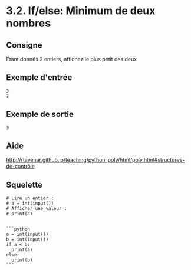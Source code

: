 # 3.2. If/else: Minimum de deux nombres

## Consigne

Étant donnés 2 entiers, affichez le plus petit des deux

## Exemple d'entrée

```
3
7
```

## Exemple de sortie

```
3
```

## Aide

http://rtavenar.github.io/teaching/python_poly/html/poly.html#structures-de-contrôle

## Squelette

```{code-cell} python
# Lire un entier :
# a = int(input())
# Afficher une valeur :
# print(a)
```

````{dropdown} Proposition de solution

```python
a = int(input())
b = int(input())
if a < b:
  print(a)
else:
  print(b)
```
````
